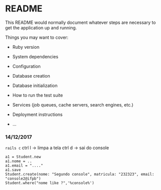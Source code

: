 # README

This README would normally document whatever steps are necessary to get the
application up and running.

Things you may want to cover:

* Ruby version

* System dependencies

* Configuration

* Database creation

* Database initialization

* How to run the test suite

* Services (job queues, cache servers, search engines, etc.)

* Deployment instructions

* ...

### 14/12/2017
```rails c```
ctrl l -> limpa a tela
ctrl d -> sai do console
```rails
a1 = Student.new
a1.nome = ..
a1.email = "...."
a1.save
Student.create(nome: "Segundo console", matricula: "232323", email: "console2@ifpb")
Student.where("nome like ?",'%console%')


```
